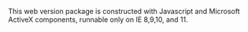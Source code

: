 This web version package is constructed with Javascript and Microsoft ActiveX components, runnable only on IE 8,9,10, and 11.  
